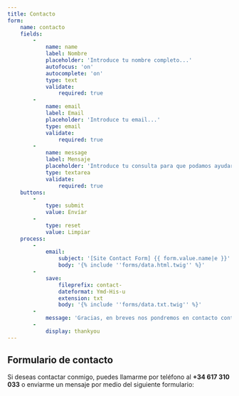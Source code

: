 ```yaml
---
title: Contacto
form:
    name: contacto
    fields:
        -
            name: name
            label: Nombre
            placeholder: 'Introduce tu nombre completo...'
            autofocus: 'on'
            autocomplete: 'on'
            type: text
            validate:
                required: true
        -
            name: email
            label: Email
            placeholder: 'Introduce tu email...'
            type: email
            validate:
                required: true
        -
            name: message
            label: Mensaje
            placeholder: 'Introduce tu consulta para que podamos ayudarte..'
            type: textarea
            validate:
                required: true
    buttons:
        -
            type: submit
            value: Envíar
        -
            type: reset
            value: Limpiar
    process:
        -
            email:
                subject: '[Site Contact Form] {{ form.value.name|e }}'
                body: '{% include ''forms/data.html.twig'' %}'
        -
            save:
                fileprefix: contact-
                dateformat: Ymd-His-u
                extension: txt
                body: '{% include ''forms/data.txt.twig'' %}'
        -
            message: 'Gracias, en breves nos pondremos en contacto contigo. :)'
        -
            display: thankyou
---
```


## Formulario de contacto

Si deseas contactar conmigo, puedes llamarme por teléfono al **+34 617 310 033** o enviarme un mensaje por medio del siguiente formulario: